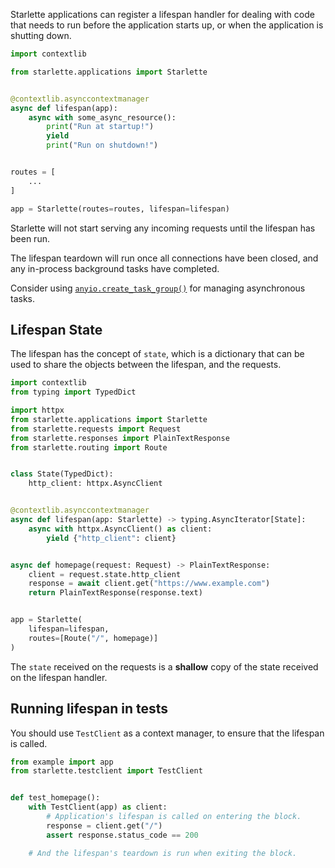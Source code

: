 
Starlette applications can register a lifespan handler for dealing with
code that needs to run before the application starts up, or when the application
is shutting down.

```python
import contextlib

from starlette.applications import Starlette


@contextlib.asynccontextmanager
async def lifespan(app):
    async with some_async_resource():
        print("Run at startup!")
        yield
        print("Run on shutdown!")


routes = [
    ...
]

app = Starlette(routes=routes, lifespan=lifespan)
```

Starlette will not start serving any incoming requests until the lifespan has been run.

The lifespan teardown will run once all connections have been closed, and
any in-process background tasks have completed.

Consider using [`anyio.create_task_group()`](https://anyio.readthedocs.io/en/stable/tasks.html)
for managing asynchronous tasks.

## Lifespan State

The lifespan has the concept of `state`, which is a dictionary that
can be used to share the objects between the lifespan, and the requests.

```python
import contextlib
from typing import TypedDict

import httpx
from starlette.applications import Starlette
from starlette.requests import Request
from starlette.responses import PlainTextResponse
from starlette.routing import Route


class State(TypedDict):
    http_client: httpx.AsyncClient


@contextlib.asynccontextmanager
async def lifespan(app: Starlette) -> typing.AsyncIterator[State]:
    async with httpx.AsyncClient() as client:
        yield {"http_client": client}


async def homepage(request: Request) -> PlainTextResponse:
    client = request.state.http_client
    response = await client.get("https://www.example.com")
    return PlainTextResponse(response.text)


app = Starlette(
    lifespan=lifespan,
    routes=[Route("/", homepage)]
)
```

The `state` received on the requests is a **shallow** copy of the state received on the
lifespan handler.

## Running lifespan in tests

You should use `TestClient` as a context manager, to ensure that the lifespan is called.

```python
from example import app
from starlette.testclient import TestClient


def test_homepage():
    with TestClient(app) as client:
        # Application's lifespan is called on entering the block.
        response = client.get("/")
        assert response.status_code == 200

    # And the lifespan's teardown is run when exiting the block.
```
